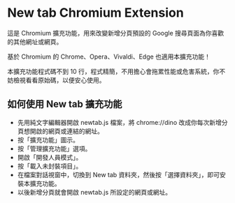 # New tab Chromium Extension

這是 Chromium 擴充功能，用來改變新增分頁預設的 Google 搜尋頁面為你喜歡的其他網址或網頁。

基於 Chromium 的 Chrome、Opera、Vivaldi、Edge 也適用本擴充功能！

本擴充功能程式碼不到 10 行，程式精簡，不用擔心會拖累性能或危害系統，你不妨檢視看看原始碼，以便安心使用。

## 如何使用 New tab 擴充功能

  * 先用純文字編輯器開啟 newtab.js 檔案，將 chrome://dino 改成你每次新增分頁想開啟的網頁或連結的網址。
  * 按「擴充功能」圖示。
  * 按「管理擴充功能」選項。
  * 開啟「開發人員模式」。
  * 按「載入未封裝項目」。
  * 在檔案對話視窗中，切換到 New tab 資料夾，然後按「選擇資料夾」，即可安裝本擴充功能。
  * 以後新增分頁就會開啟 newtab.js 所設定的網頁或網址。